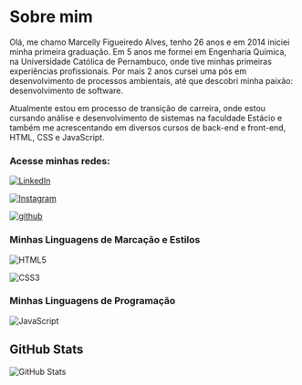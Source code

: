 # Sobre mim

Olá, me chamo Marcelly Figueiredo Alves, tenho 26 anos e em 2014 iniciei minha primeira graduação. Em 5 anos me formei em Engenharia Química, na Universidade Católica de Pernambuco, onde tive minhas primeiras experiências profissionais. Por mais 2 anos cursei uma pós em desenvolvimento de processos ambientais, até que descobri minha paixão: desenvolvimento de software.

Atualmente estou em processo de transição de carreira, onde estou cursando análise e desenvolvimento de sistemas na faculdade Estácio e também me acrescentando em diversos cursos de back-end e front-end, HTML, CSS e JavaScript.

### Acesse minhas redes:

[![LinkedIn](https://img.shields.io/badge/LinkedIn-03bb85?style=for-the-badge&logo=linkedin&logoColor=fff)](https://www.linkedin.com/in/marcelly-alves-730a67162)

[![Instagram](https://img.shields.io/badge/Instagram-03bb85?style=for-the-badge&logo=instagram&logoColor=fff)](https://www.instagram.com/marcellyaalves)

[![github](https://img.shields.io/badge/github-03bb85?style=for-the-badge&logo=github&logoColor=fff)](https://github.com/MarcellyaAlves)

### Minhas Linguagens de Marcação e Estilos

![HTML5](https://img.shields.io/badge/HTML5-03bb85?style=for-the-badge&logo=html5&logoColor=fff)

![CSS3](https://img.shields.io/badge/CSS3-03bb85?style=for-the-badge&logo=css3&logoColor=fff)


### Minhas Linguagens de Programação

![JavaScript](https://img.shields.io/badge/JavaScript-03bb85?style=for-the-badge&logo=javascript&logoColor=fff)


## GitHub Stats

![GitHub Stats](https://github-readme-stats.vercel.app/api?username=MarcellyaAlves&theme=transparent&bg_color=03bb85&border_color=fff&show_icons=true&icon_color=fff&title_color=fff&text_color=fff&hide_title=true&hide=stars)
